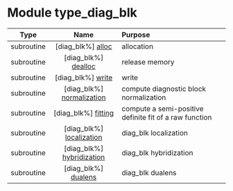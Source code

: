 # Module type_diag_blk

| Type | Name | Purpose |
| :--: | :--: | :---------- |
| subroutine | [diag_blk%] [alloc](https://github.com/benjaminmenetrier/bump-standalone/tree/master/src/type_diag_blk.F90#L63) | allocation |
| subroutine | [diag_blk%] [dealloc](https://github.com/benjaminmenetrier/bump-standalone/tree/master/src/type_diag_blk.F90#L145) | release memory |
| subroutine | [diag_blk%] [write](https://github.com/benjaminmenetrier/bump-standalone/tree/master/src/type_diag_blk.F90#L169) | write |
| subroutine | [diag_blk%] [normalization](https://github.com/benjaminmenetrier/bump-standalone/tree/master/src/type_diag_blk.F90#L355) | compute diagnostic block normalization |
| subroutine | [diag_blk%] [fitting](https://github.com/benjaminmenetrier/bump-standalone/tree/master/src/type_diag_blk.F90#L422) | compute a semi-positive definite fit of a raw function |
| subroutine | [diag_blk%] [localization](https://github.com/benjaminmenetrier/bump-standalone/tree/master/src/type_diag_blk.F90#L697) | diag_blk localization |
| subroutine | [diag_blk%] [hybridization](https://github.com/benjaminmenetrier/bump-standalone/tree/master/src/type_diag_blk.F90#L744) | diag_blk hybridization |
| subroutine | [diag_blk%] [dualens](https://github.com/benjaminmenetrier/bump-standalone/tree/master/src/type_diag_blk.F90#L822) | diag_blk dualens |
